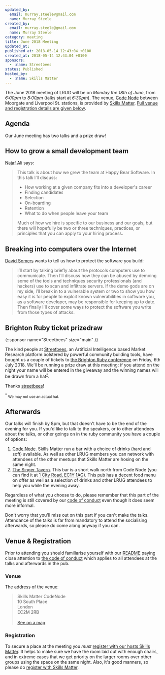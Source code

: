 ```yaml
---
updated_by:
  email: murray.steele@gmail.com
  name: Murray Steele
created_by:
  email: murray.steele@gmail.com
  name: Murray Steele
category: meeting
title: June 2018 Meeting
updated_at:
published_at: 2018-05-14 12:43:04 +0100
created_at: 2018-05-14 12:43:04 +0100
sponsors:
  - :name: Streetbees
status: Published
hosted_by:
  - :name: Skills Matter
---
```


The June 2018 meeting of LRUG will be on *Monday the 18th of June*,
from _6:00pm_ to _8:00pm_ (talks start at _6:30pm_).  The venue, [Code
Node][skills-matter-venue] between Moorgate and Liverpool St. stations, is
provided by [Skills Matter](http://www.skillsmatter.com).  [Full venue and
registration details are given below](#jun18registration).

Agenda
------

Our June meeting has two talks and a prize draw!

## How to grow a small development team

[Najaf Ali](https://twitter.com/alinajaf) says:

> This talk is about how we grew the team at Happy Bear Software. In this talk
> I'll discuss:
>
> * How working at a given company fits into a developer's career
> * Finding candidates
> * Selection
> * On-boarding
> * Retention
> * What to do when people leave your team
>
> Much of how we hire is specific to our business and our goals, but there will
> hopefully be two or three techniques, practices, or principles that you can
> apply to your hiring process.

## Breaking into computers over the Internet

[David Somers](https://twitter.com/jalada) wants to tell us how to protect the software you build:

> I’ll start by talking briefly about the protocols computers use to
> communicate. Then I'll discuss how they can be abused by demoing some of the
> tools and techniques security professionals (and hackers) use to scan and
> infiltrate servers. If the demo gods are on my side, I’ll break in to a
> vulnerable system or two to show you how easy it is for people to exploit
> known vulnerabilities in software you, as a software developer, may be
> responsible for keeping up to date. Then finally I'll cover some ways to
> protect the software you write from those types of attacks.

## Brighton Ruby ticket prizedraw

{::sponsor name="Streetbees" size="main" /}

The kind people at [Streetbees](https://www.streetbees.com/careers), an
Artificial Intelligence based Market Research platform bolstered by powerful
community building tools, have bought us a couple of tickets to [the Brighton
Ruby conference](https://brightonruby.com) on Friday, 6th July 2018.  We'll be
running a prize draw at this meeting; if you attend on the night your name will
be entered in the giveaway and the winning names will be drawn from a
hat<sup>[*](#brtp-hat)</sup>.

Thanks [streetbees](https://www.streetbees.com/careers)!

<sup><a name="brtp-hat">*</a></sup> <small>We may not use an actual hat.</small>

Afterwards
----------

Our talks will finish by 8pm, but that doesn't have to be the end of the evening
for you.  If you'd like to talk to the speakers, or to other attendees about the
talks, or other goings on in the ruby community you have a couple of options:

1. [Code Node][skills-matter-venue].  Skills Matter run a bar with a choice of
   drinks (hard and soft) available.  As well as other LRUG members you can
   network with attendees of the other meetups that Skills Matter are hosing on
   the same night.
2. [The Singer Tavern](http://singertavern.com/).  This bar is a short walk
   north from Code Node (you can find it at [1 City Road, EC1Y
   1AG](https://goo.gl/maps/w9kPu)).  This pub has a decent food menu on offer
   as well as a selection of drinks and other LRUG attendees to help you
   while the evening away.

Regardless of what you choose to do, please remember that this part of the
meeting is still covered by our [code of
conduct](http://readme.lrug.org/#code-of-condut) even though it does seem more
informal.

Don't worry that you'll miss out on this part if you can't make the talks.
Attendance of the talks is far from mandatory to attend the socialising
afterwards, so please do come along anyway if you can.

Venue & Registration <a name="jun18registration">&nbsp;</a>
-----------------------------------------------------------

Prior to attending you should familiarise yourself with our
[README](http://readme.lrug.org/) paying close attention to [the code of
conduct](http://readme.lrug.org/#code-of-conduct) which applies to
all attendees at the talks and afterwards in the pub.

### Venue

The address of the venue:

> Skills Matter CodeNode<br/>10 South Place<br/>London<br/>EC2M 2RB<br/><br/>[See on a map](https://goo.gl/maps/ONJT4)

### Registration

To secure a place at the meeting you *must* [register with our hosts
Skills Matter][skills-matter-event].  It helps to
make sure we have the room laid out with enough chairs, and in extreme cases
that we get priority on the larger rooms over other groups using the space on
the same night.  Also, it's good manners, so please do [register with Skills
Matter][skills-matter-event].

[skills-matter-venue]: https://skillsmatter.com/locations/264-skills-matter-codenode
[skills-matter-event]: https://skillsmatter.com/meetups/11010-lrug-june
